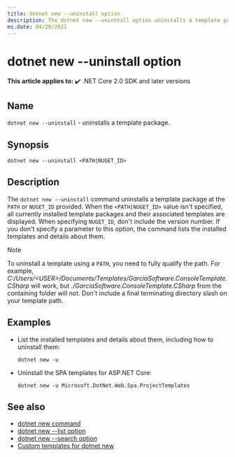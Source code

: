 ```yaml
---
title: dotnet new --uninstall option
description: The dotnet new --uninstall option uninstalls a template package.
ms.date: 04/29/2021
---
```

# dotnet new --uninstall option

**This article applies to:** ✔️ .NET Core 2.0 SDK and later versions

## Name

`dotnet new --uninstall` - uninstalls a template package.

## Synopsis

```dotnetcli
dotnet new --uninstall <PATH|NUGET_ID>
```

## Description

The `dotnet new --uninstall` command uninstalls a template package at the `PATH` or `NUGET_ID` provided. When the `<PATH|NUGET_ID>` value isn't specified, all currently installed template packages and their associated templates are displayed. When specifying `NUGET_ID`, don't include the version number.
  If you don't specify a parameter to this option, the command lists the installed templates and details about them.
  > [!NOTE]
  > To uninstall a template using a `PATH`, you need to fully qualify the path. For example, *C:/Users/\<USER>/Documents/Templates/GarciaSoftware.ConsoleTemplate.CSharp* will work, but *./GarciaSoftware.ConsoleTemplate.CSharp* from the containing folder will not.
  > Don't include a final terminating directory slash on your template path.

## Examples

- List the installed templates and details about them, including how to uninstall them:

  ```dotnetcli
  dotnet new -u
  ```

- Uninstall the SPA templates for ASP.NET Core:

  ```dotnetcli
  dotnet new -u Microsoft.DotNet.Web.Spa.ProjectTemplates
  ```

## See also

- [dotnet new command](dotnet-new.md)
- [dotnet new --list option](dotnet-new-list.md)
- [dotnet new --search option](dotnet-new-search.md)
- [Custom templates for dotnet new](custom-templates.md)
